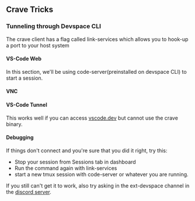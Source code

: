 ## Crave Tricks
### Tunneling through Devspace CLI
The crave client has a flag called link-services which allows you to hook-up a port to your host system

#### VS-Code Web
In this section, we'll be using code-server(preinstalled on devspace CLI) to start a session.

#### VNC

#### VS-Code Tunnel
This works well if you can access [vscode.dev](https://vscode.dev) but cannot use the crave binary.


#### Debugging
If things don't connect and you're sure that you did it right, try this:
- Stop your session from Sessions tab in dashboard
- Run the command again with link-services
- start a new tmux session with code-server or whatever you are running.

If you still can't get it to work, also try asking in the ext-devspace channel in the [discord server](https://discord.crave.io). 